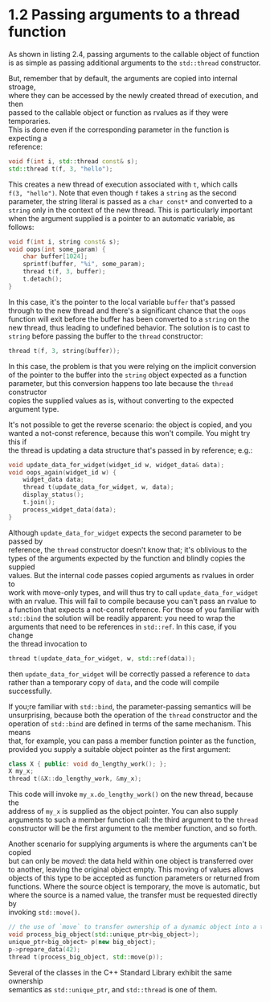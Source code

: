 # 1.2 Passing arguments to a thread function

As shown in listing 2.4, passing arguments to the callable object of function  
is as simple as passing additional arguments to the `std::thread` constructor.

But, remember that by default, the arguments are copied into internal stroage,  
where they can be accessed by the newly created thread of execution, and then  
passed to the callable object or function as rvalues as if they were temporaries.  
This is done even if the corresponding parameter in the function is expecting a  
reference:
```cpp
void f(int i, std::thread const& s);
std::thread t(f, 3, "hello");
```
This creates a new thread of execution associated with `t`, which calls  
`f(3, "hello")`. Note that even though `f` takes a `string` as the second  
parameter, the string literal is passed as a `char const*` and converted to a  
`string` only in the context of the new thread. This is particularly important  
when the argument supplied is a pointer to an automatic variable, as follows:
```cpp
void f(int i, string const& s);
void oops(int some_param) {
    char buffer[1024];
    sprintf(buffer, "%i", some_param);
    thread t(f, 3, buffer);
    t.detach();
}
```
In this case, it's the pointer to the local variable `buffer` that's passed  
through to the new thread and there's a significant chance that the `oops`  
function will exit before the buffer has been converted to a `string` on the  
new thread, thus leading to undefined behavior. The solution is to cast to  
`string` before passing the buffer to the `thread` constructor:
```cpp
thread t(f, 3, string(buffer));
```
In this case, the problem is that you were relying on the implicit conversion  
of the pointer to the buffer into the `string` object expected as a function  
parameter, but this conversion happens too late because the `thread` constructor  
copies the supplied values as is, without converting to the expected argument type.

It's not possible to get the reverse scenario: the object is copied, and you  
wanted a not-const reference, because this won't compile. You might try this if  
the thread is updating a data structure that's passed in by reference; e.g.:
```cpp
void update_data_for_widget(widget_id w, widget_data& data);
void oops_again(widget_id w) {
    widget_data data;
    thread t(update_data_for_widget, w, data);
    display_status();
    t.join();
    process_widget_data(data);
}
```
Although `update_data_for_widget` expects the second parameter to be passed by  
reference, the `thread` constructor doesn't know that; it's oblivious to the  
types of the arguments expected by the function and blindly copies the suppied  
values. But the internal code passes copied arguments as rvalues in order to  
work with move-only types, and will thus try to call `update_data_for_widget`  
with an rvalue. This will fail to compile because you can't pass an rvalue to  
a function that expects a not-const reference. For those of you familiar with  
`std::bind` the solution will be readily apparent: you need to wrap the  
arguments that need to be references in `std::ref`. In this case, if you change  
the thread invocation to  
```cpp
thread t(update_data_for_widget, w, std::ref(data));
```
then `update_data_for_widget` will be correctly passed a reference to `data`  
rather than a temporary copy of `data`, and the code will compile successfully.

If you;re familiar with `std::bind`, the parameter-passing semantics will be  
unsurprising, because both the operation of the `thread` constructor and the  
operation of `std::bind` are defined in terms of the same mechanism. This means  
that, for example, you can pass a member function pointer as the function,  
provided you supply a suitable object pointer as the first argument:
```cpp
class X { public: void do_lengthy_work(); };
X my_x;
thread t(&X::do_lengthy_work, &my_x);
```
This code will invoke `my_x.do_lengthy_work()` on the new thread, because the  
address of `my_x` is supplied as the object pointer. You can also supply  
arguments to such a member function call: the third argument to the `thread`  
constructor will be the first argument to the member function, and so forth.

Another scenario for supplying arguments is where the arguments can't be copied  
but can only be *moved*: the data held within one object is transferred over  
to another, leaving the original object empty. This moving of values allows  
objects of this type to be accepted as function parameters or returned from  
functions. Where the source object is temporary, the move is automatic, but  
where the source is a named value, the transfer must be requested directly by  
invoking `std::move()`.
```cpp
// the use of `move` to transfer ownership of a dynamic object into a thread
void process_big_object(std::unique_ptr<big_object>);
unique_ptr<big_object> p(new big_object);
p->prepare_data(42);
thread t(process_big_object, std::move(p));
```
Several of the classes in the C++ Standard Library exhibit the same ownership  
semantics as `std::unique_ptr`, and `std::thread` is one of them.
